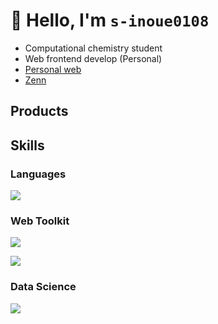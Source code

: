 # 👋 Hello, I'm `s-inoue0108`

- Computational chemistry student
- Web frontend develop (Personal)
- [Personal web](https://siwl.dev)
- [Zenn](https://zenn.dev/s_inoue0108)

## Products



## Skills

### Languages

![](https://skillicons.dev/icons?i=html,css,js,ts,py,bash)

### Web Toolkit

![](https://skillicons.dev/icons?i=md,tailwind,sass,nodejs,vue,solidjs,nuxtjs,astro)

![](https://skillicons.dev/icons?i=vscode,obsidian,npm,yarn,vite,git,github,cloudflare,vercel)

### Data Science

![](https://skillicons.dev/icons?i=sklearn,r,anaconda)
